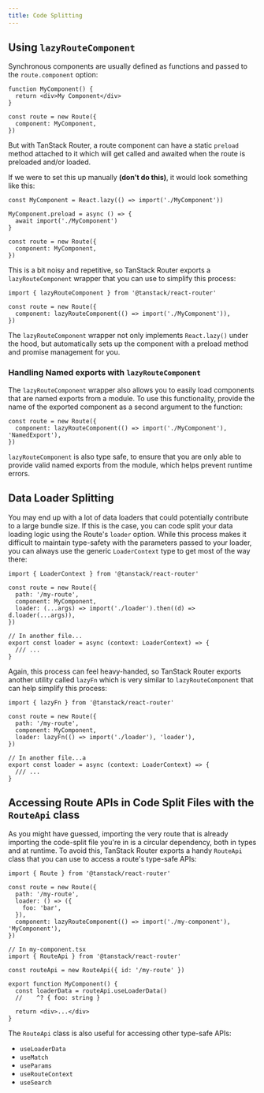 ```yaml
---
title: Code Splitting
---
```


## Using `lazyRouteComponent`

Synchronous components are usually defined as functions and passed to the `route.component` option:

```tsx
function MyComponent() {
  return <div>My Component</div>
}

const route = new Route({
  component: MyComponent,
})
```

But with TanStack Router, a route component can have a static `preload` method attached to it which will get called and awaited when the route is preloaded and/or loaded.

If we were to set this up manually **(don't do this)**, it would look something like this:

```tsx
const MyComponent = React.lazy(() => import('./MyComponent'))

MyComponent.preload = async () => {
  await import('./MyComponent')
}

const route = new Route({
  component: MyComponent,
})
```

This is a bit noisy and repetitive, so TanStack Router exports a `lazyRouteComponent` wrapper that you can use to simplify this process:

```tsx
import { lazyRouteComponent } from '@tanstack/react-router'

const route = new Route({
  component: lazyRouteComponent(() => import('./MyComponent')),
})
```

The `lazyRouteComponent` wrapper not only implements `React.lazy()` under the hood, but automatically sets up the component with a preload method and promise management for you.

### Handling Named exports with `lazyRouteComponent`

The `lazyRouteComponent` wrapper also allows you to easily load components that are named exports from a module. To use this functionality, provide the name of the exported component as a second argument to the function:

```tsx
const route = new Route({
  component: lazyRouteComponent(() => import('./MyComponent'), 'NamedExport'),
})
```

`lazyRouteComponent` is also type safe, to ensure that you are only able to provide valid named exports from the module, which helps prevent runtime errors.

## Data Loader Splitting

You may end up with a lot of data loaders that could potentially contribute to a large bundle size. If this is the case, you can code split your data loading logic using the Route's `loader` option. While this process makes it difficult to maintain type-safety with the parameters passed to your loader, you can always use the generic `LoaderContext` type to get most of the way there:

```tsx
import { LoaderContext } from '@tanstack/react-router'

const route = new Route({
  path: '/my-route',
  component: MyComponent,
  loader: (...args) => import('./loader').then((d) => d.loader(...args)),
})

// In another file...
export const loader = async (context: LoaderContext) => {
  /// ...
}
```

Again, this process can feel heavy-handed, so TanStack Router exports another utility called `lazyFn` which is very similar to `lazyRouteComponent` that can help simplify this process:

```tsx
import { lazyFn } from '@tanstack/react-router'

const route = new Route({
  path: '/my-route',
  component: MyComponent,
  loader: lazyFn(() => import('./loader'), 'loader'),
})

// In another file...a
export const loader = async (context: LoaderContext) => {
  /// ...
}
```

## Accessing Route APIs in Code Split Files with the `RouteApi` class

As you might have guessed, importing the very route that is already importing the code-split file you're in is a circular dependency, both in types and at runtime. To avoid this, TanStack Router exports a handy `RouteApi` class that you can use to access a route's type-safe APIs:

```tsx
import { Route } from '@tanstack/react-router'

const route = new Route({
  path: '/my-route',
  loader: () => ({
    foo: 'bar',
  }),
  component: lazyRouteComponent(() => import('./my-component'), 'MyComponent'),
})

// In my-component.tsx
import { RouteApi } from '@tanstack/react-router'

const routeApi = new RouteApi({ id: '/my-route' })

export function MyComponent() {
  const loaderData = routeApi.useLoaderData()
  //    ^? { foo: string }

  return <div>...</div>
}
```

The `RouteApi` class is also useful for accessing other type-safe APIs:

- `useLoaderData`
- `useMatch`
- `useParams`
- `useRouteContext`
- `useSearch`
